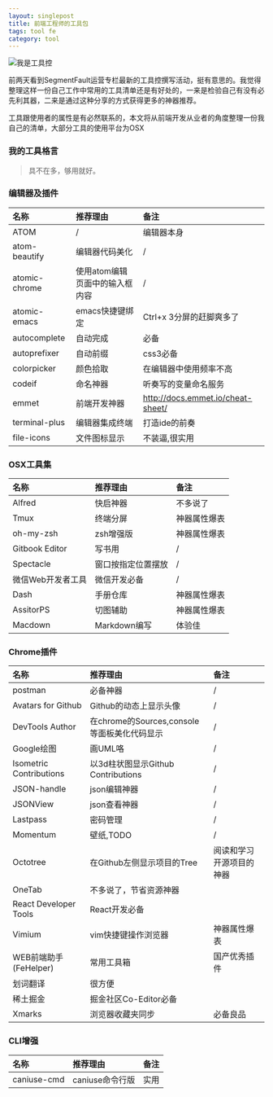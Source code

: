 ```yaml
---
layout: singlepost
title: 前端工程师的工具包
tags: tool fe
category: tool
---
```


![我是工具控](http://7xqy7v.com1.z0.glb.clouddn.com/colorful/blog/2016-tool.jpeg)

前两天看到SegmentFault运营专栏最新的工具控撰写活动，挺有意思的。我觉得整理这样一份自己工作中常用的工具清单还是有好处的，一来是检验自己有没有必先利其器，二来是通过这种分享的方式获得更多的神器推荐。

<!-- more -->

工具跟使用者的属性是有必然联系的，本文将从前端开发从业者的角度整理一份我自己的清单，大部分工具的使用平台为OSX

### 我的工具格言

> 具不在多，够用就好。

### 编辑器及插件

| 名称 | 推荐理由 | 备注 |
| :---- | :----- | :----- |
| ATOM | / | 编辑器本身 |
| atom-beautify | 编辑器代码美化 | / |
| atomic-chrome | 使用atom编辑页面中的输入框内容 | / |
| atomic-emacs | emacs快捷键绑定 | Ctrl+x 3分屏的赶脚爽多了 |
| autocomplete | 自动完成 | 必备 |
| autoprefixer | 自动前缀 | css3必备 |
| colorpicker | 颜色拾取 | 在编辑器中使用频率不高 |
| codeif | 命名神器 | 听奏写的变量命名服务 |
| emmet | 前端开发神器 | http://docs.emmet.io/cheat-sheet/ |
| terminal-plus | 编辑器集成终端 | 打造ide的前奏 |
| file-icons | 文件图标显示 | 不装逼,很实用 |

### OSX工具集

| 名称 | 推荐理由 | 备注 |
| :---- | :----- | :----- |
| Alfred | 快启神器 | 不多说了 |
| Tmux | 终端分屏 | 神器属性爆表 |
| oh-my-zsh | zsh增强版 | 神器属性爆表 |
| Gitbook Editor | 写书用 | / |
| Spectacle | 窗口按指定位置摆放 | / |
| 微信Web开发者工具 | 微信开发必备 | / |
| Dash | 手册仓库 | 神器属性爆表 |
| AssitorPS | 切图辅助 | 神器属性爆表 |
| Macdown | Markdown编写 | 体验佳 |

### Chrome插件

| 名称 | 推荐理由 | 备注 |
| :---- | :----- | :----- |
| postman | 必备神器 | / |
| Avatars for Github | Github的动态上显示头像 | / |
| DevTools Author | 在chrome的Sources,console等面板美化代码显示 | / |
| Google绘图 | 画UML咯 | / |
| Isometric Contributions | 以3d柱状图显示Github Contributions | / |
| JSON-handle | json编辑神器 | / |
| JSONView | json查看神器 | / |
| Lastpass | 密码管理 | / |
| Momentum | 壁纸,TODO | / |
| Octotree | 在Github左侧显示项目的Tree | 阅读和学习开源项目的神器 |
| OneTab | 不多说了，节省资源神器 |  |
| React Developer Tools | React开发必备 |  |
| Vimium | vim快捷键操作浏览器 | 神器属性爆表 |
| WEB前端助手(FeHelper) | 常用工具箱 | 国产优秀插件 |
| 划词翻译 | 很方便 |  |
| 稀土掘金 | 掘金社区Co-Editor必备 |  |
| Xmarks | 浏览器收藏夹同步 | 必备良品 |

### CLI增强

| 名称 | 推荐理由 | 备注 |
| :---- | :----- | :----- |
| caniuse-cmd | caniuse命令行版 | 实用 |
